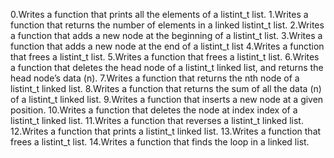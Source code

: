 0.Writes a function that prints all the elements of a listint_t list.
1.Writes a function that returns the number of elements in a linked listint_t list.
2.Writes a function that adds a new node at the beginning of a listint_t list.
3.Writes a function that adds a new node at the end of a listint_t list
4.Writes a function that frees a listint_t list.
5.Writes a function that frees a listint_t list.
6.Writes a function that deletes the head node of a listint_t linked list, and returns the head node’s data (n).
7.Writes a function that returns the nth node of a listint_t linked list.
8.Writes a function that returns the sum of all the data (n) of a listint_t linked list.
9.Writes a function that inserts a new node at a given position.
10.Writes a function that deletes the node at index index of a listint_t linked list.
11.Writes a function that reverses a listint_t linked list.
12.Writes a function that prints a listint_t linked list.
13.Writes a function that frees a listint_t list.
14.Writes a function that finds the loop in a linked list.
